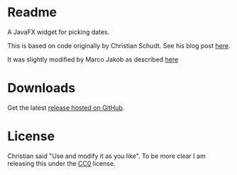 # Readme

A JavaFX widget for picking dates.

This is based on code originally by Christian Schudt. See his blog post [here](http://myjavafx.blogspot.ch/2012/01/javafx-calendar-control.html).

It was slightly modified by Marco Jakob as described [here](http://edu.makery.ch/blog/2013/01/07/javafx-date-picker/)

# Downloads
Get the latest [release hosted on GitHub](/releases/).

# License
Christian said "Use and modify it as you like". To be more clear I am releasing this under the [CC0](http://creativecommons.org/publicdomain/zero/1.0/) license.
